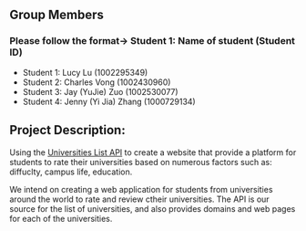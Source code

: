 ## Group Members
### Please follow the format-> Student 1: Name of student (Student ID)
- Student 1: Lucy Lu (1002295349)
- Student 2: Charles Vong (1002430960)
- Student 3: Jay (YuJie) Zuo (1002530077)
- Student 4: Jenny (Yi Jia) Zhang (1000729134) 

## Project Description:
Using the [Universities List API](https://github.com/Hipo/university-domains-list) to create a website that provide a platform for students to rate their universities based on numerous factors such as: diffuclty, campus life, education.

We intend on creating a web application for students from universities around the world to rate and review ctheir universities. The API is our source for the list of universities, and also provides domains and web pages for each of the universities. 

